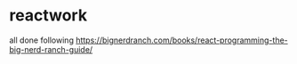 # reactwork
all done following https://bignerdranch.com/books/react-programming-the-big-nerd-ranch-guide/
